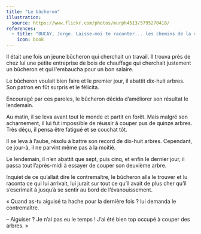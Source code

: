 ```yaml
---
title: "Le bûcheron"
illustration:
  source: https://www.flickr.com/photos/murph4513/5795270418/
references:
  - title: "BUCAY, Jorge. Laisse-moi te raconter... les chemins de la vie. Poche. Pocket, 2011. ISBN: 978-2266211338"
    icon: book
---
```


Il était une fois un jeune bûcheron qui cherchait un travail. Il trouva près de chez lui une petite entreprise de bois
de chauffage qui cherchait justement un bûcheron et qui l'embaucha pour un bon salaire.

Le bûcheron voulait bien faire et le premier jour, il abattit dix-huit arbres. Son patron en fût surpris et le félicita.

Encouragé par ces paroles, le bûcheron décida d’améliorer son résultat le lendemain.

Au matin, il se leva avant tout le monde et partit en forêt. Mais malgré son acharnement, il lui fut impossible de
réussir à couper pus de quinze arbres. Très déçu, il pensa être fatigué et se couchat tôt.

Il se leva à l’aube, résolu à battre son record de dix-huit arbres. Cependant, ce jour-à, il ne parvint même pas à la
moitié.

Le lendemain, il n’en abattit que sept, puis cinq, et enfin le dernier jour, il passa tout l’après-midi à essayer de
couper son deuxième arbre.

Inquiet de ce qu’allait dire le contremaître, le bûcheron alla le trouver et lu raconta ce qui lui arrivait, lui jurait
sur tout ce qu’il avait de plus cher qu’il s’escrimait à jusqu’à se sentir au bord de l’évanouissement.

« Quand as-tu aiguisé ta hache pour la dernière fois ? lui demanda le contremaître.

– Aiguiser ? Je n’ai pas eu le temps ! J’ai été bien top occupé à couper des arbres. »

